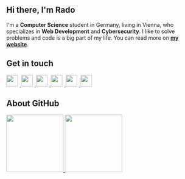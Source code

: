 ## Hi there, I'm Rado

I'm a **Computer Science** student in Germany, living in Vienna, who specializes in **Web Development** and **Cybersecurity**.
I like to solve problems and code is a big part of my life. You can read more on **[my website](http://mandev.net)**.

## Get in touch

<p>
    <a href="https://www.linkedin.com/in/radoslav-mandev">
        <img src="https://raw.githubusercontent.com/FortAwesome/Font-Awesome/6.x/svgs/brands/linkedin-in.svg" width="30" height="30" style="padding-right:5px"> 
    </a>
    <a href="https://www.instagram.com/radoslav.mandev/">
        <img src="https://raw.githubusercontent.com/FortAwesome/Font-Awesome/6.x/svgs/brands/instagram.svg" width="30" height="30" style="padding-right:5px"> 
    </a>
    <a href="https://wa.me/4367764895930">
        <img src="https://raw.githubusercontent.com/FortAwesome/Font-Awesome/6.x/svgs/brands/whatsapp.svg" width="30" height="30" style="padding-right:5px"> 
    </a>
    <a href="https://www.goodreads.com/user/show/132864977-radoslav-mandev">
        <img src="https://raw.githubusercontent.com/FortAwesome/Font-Awesome/6.x/svgs/brands/goodreads-g.svg" width="30" height="30" style="padding-right:5px"> 
    </a>
    <a href="https://www.google.com/maps/contrib/106864606957923008552">
        <img src="https://raw.githubusercontent.com/FortAwesome/Font-Awesome/6.x/svgs/solid/location-pin.svg" width="30" height="30" style="padding-right:5px"> 
    </a>
    <a href="https://paypal.me/radotornado">
        <img src="https://raw.githubusercontent.com/FortAwesome/Font-Awesome/6.x/svgs/brands/paypal.svg" width="30" height="30" style="padding-right:5px"> 
    </a>
</p>

## About GitHub

<p>
    <a href="http://mandev.net">
        <img src="https://github-readme-stats-sigma-blue.vercel.app/api?username=Radotornado&count_private=true&show_icons=true&theme=cobalt&include_all_commits=true&custom_title=My%20GitHub%20stats" height="150">
    </a>
    <a href="http://mandev.net">
        <img src="https://github-readme-stats-sigma-blue.vercel.app/api/top-langs/?username=Radotornado&theme=cobalt&layout=compact&hide=html,roff&custom_title=Languages%20I%20use" height="150">
    </a>
</p>
